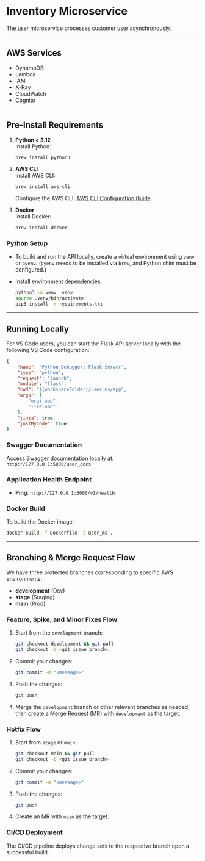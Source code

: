 # Inventory Microservice

The user microservice processes customer user asynchronously.

---

## AWS Services

- DynamoDB
- Lambda
- IAM
- X-Ray
- CloudWatch
- Cognito

---

## Pre-Install Requirements

1. **Python < 3.12**  
   Install Python:
   ```bash
   brew install python3
   ```

2. **AWS CLI**  
   Install AWS CLI:
   ```bash
   brew install aws-cli
   ```
   Configure the AWS CLI: [AWS CLI Configuration Guide](https://docs.aws.amazon.com/cli/v1/userguide/cli-chap-configure.html)

3. **Docker**  
   Install Docker:
   ```bash
   brew install docker
   ```

### Python Setup

- To build and run the API locally, create a virtual environment using `venv` or `pyenv`. (`pyenv` needs to be installed via `brew`, and Python shim must be configured.)

- Install environment dependencies:
   ```bash
   python3 -m venv .venv
   source .venv/bin/activate
   pip3 install -r requirements.txt
   ```

---

## Running Locally

For VS Code users, you can start the Flask API server locally with the following VS Code configuration:

```json
{
    "name": "Python Debugger: Flask Server",
    "type": "python",
    "request": "launch",
    "module": "flask",
    "cwd": "${workspaceFolder}/user_ms/app",
    "args": [
        "wsgi:app",
        "--reload"
    ],
    "jinja": true,
    "justMyCode": true
}
```

### Swagger Documentation

Access Swagger documentation locally at: `http://127.0.0.1:5000/user_docs`

### Application Health Endpoint

- **Ping**: `http://127.0.0.1:5000/v1/health`

### Docker Build

To build the Docker image:
```bash
docker build -f Dockerfile -t user_ms .
```

---

## Branching & Merge Request Flow

We have three protected branches corresponding to specific AWS environments:

- **development** (Dev)
- **stage** (Staging)
- **main** (Prod)

### Feature, Spike, and Minor Fixes Flow

1. Start from the `development` branch:
   ```bash
   git checkout development && git pull
   git checkout -b <git_issue_branch>
   ```

2. Commit your changes:
   ```bash
   git commit -m "<message>"
   ```

3. Push the changes:
   ```bash
   git push
   ```

4. Merge the `development` branch or other relevant branches as needed, then create a Merge Request (MR) with `development` as the target.

### Hotfix Flow

1. Start from `stage` or `main`:
   ```bash
   git checkout main && git pull
   git checkout -b <git_issue_branch>
   ```

2. Commit your changes:
   ```bash
   git commit -m "<message>"
   ```

3. Push the changes:
   ```bash
   git push
   ```

4. Create an MR with `main` as the target.

### CI/CD Deployment

The CI/CD pipeline deploys change sets to the respective branch upon a successful build.
